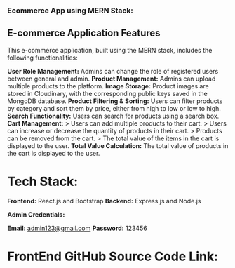 ### Ecommerce App using MERN Stack:

## E-commerce Application Features

This e-commerce application, built using the MERN stack, includes the following functionalities:

**User Role Management:** Admins can change the role of registered users between general and admin.
**Product Management:** Admins can upload multiple products to the platform.
**Image Storage:** Product images are stored in Cloudinary, with the corresponding public keys saved in the MongoDB database.
**Product Filtering & Sorting:** Users can filter products by category and sort them by price, either from high to low or low to high.
**Search Functionality:** Users can search for products using a search box.
**Cart Management:** 
    > Users can add multiple products to their cart.
    > Users can increase or decrease the quantity of products in their cart.
    > Products can be removed from the cart.
    > The total value of the items in the cart is displayed to the user.
**Total Value Calculation:** The total value of products in the cart is displayed to the user.

# Tech Stack:

**Frontend:** React.js and Bootstrap
**Backend:** Express.js and Node.js



**Admin Credentials:**

**Email:** admin123@gmail.com
**Password:** 123456

# FrontEnd GitHub Source Code Link:

